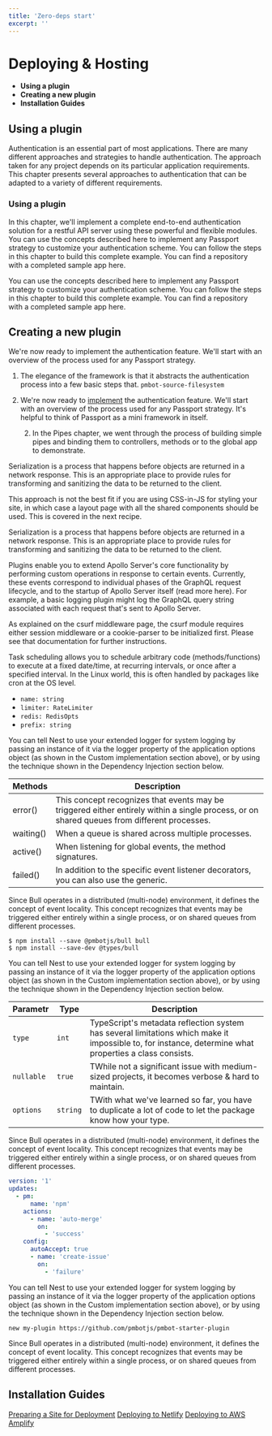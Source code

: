 ```yaml
---
title: 'Zero-deps start'
excerpt: ''
---
```


# Deploying & Hosting

- <strong>Using a plugin</strong>
- <strong>Creating a new plugin</strong>
- <strong>Installation Guides</strong>

## Using a plugin

Authentication is an essential part of most applications. There are many different approaches and strategies to handle authentication. The approach taken for any project depends on its particular application requirements. This chapter presents several approaches to authentication that can be adapted to a variety of different requirements.

### Using a plugin

In this chapter, we'll implement a complete end-to-end authentication solution for a restful API server using these powerful and flexible modules. You can use the concepts described here to implement any Passport strategy to customize your authentication scheme. You can follow the steps in this chapter to build this complete example. You can find a repository with a completed sample app here.

You can use the concepts described here to implement any Passport strategy to customize your authentication scheme. You can follow the steps in this chapter to build this complete example. You can find a repository with a completed sample app here.

## Creating a new plugin

We're now ready to implement the authentication feature. We'll start with an overview of the process used for any Passport strategy.

1. The elegance of the framework is that it abstracts the authentication process into a few basic steps that. `pmbot-source-filesystem`
1. We're now ready to [implement](https://site) the authentication feature. We'll start with an overview of the process used for any Passport strategy. It's helpful to think of Passport as a mini framework in itself.

   2. In the Pipes chapter, we went through the process of building simple pipes and binding them to controllers, methods or to the global app to demonstrate.

Serialization is a process that happens before objects are returned in a network response. This is an appropriate place to provide rules for transforming and sanitizing the data to be returned to the client.

<div class="blockquote">
This approach is not the best fit if you are using CSS-in-JS for styling your site, in which case a layout page with all the shared components should be used. This is covered in the next recipe.
</div>

Serialization is a process that happens before objects are returned in a network response. This is an appropriate place to provide rules for transforming and sanitizing the data to be returned to the client.

Plugins enable you to extend Apollo Server's core functionality by performing custom operations in response to certain events. Currently, these events correspond to individual phases of the GraphQL request lifecycle, and to the startup of Apollo Server itself (read more here). For example, a basic logging plugin might log the GraphQL query string associated with each request that's sent to Apollo Server.

<div class="blockquote" data-props='{ "mod": "warning" }'>
As explained on the csurf middleware page, the csurf module requires either session middleware or a cookie-parser to be initialized first. Please see that documentation for further instructions.
</div>

Task scheduling allows you to schedule arbitrary code (methods/functions) to execute at a fixed date/time, at recurring intervals, or once after a specified interval. In the Linux world, this is often handled by packages like cron at the OS level.

- `name: string`
- `limiter: RateLimiter`
- `redis: RedisOpts`
- `prefix: string`

You can tell Nest to use your extended logger for system logging by passing an instance of it via the logger property of the application options object (as shown in the Custom implementation section above), or by using the technique shown in the Dependency Injection section below.

| Methods   | Description                                                                                                                                 |
| --------- | ------------------------------------------------------------------------------------------------------------------------------------------- |
| error()   | This concept recognizes that events may be triggered either entirely within a single process, or on shared queues from different processes. |
| waiting() | When a queue is shared across multiple processes.                                                                                           |
| active()  | When listening for global events, the method signatures.                                                                                    |
| failed()  | In addition to the specific event listener decorators, you can also use the generic.                                                        |

Since Bull operates in a distributed (multi-node) environment, it defines the concept of event locality. This concept recognizes that events may be triggered either entirely within a single process, or on shared queues from different processes.

<div class="code-group">

```shell
$ npm install --save @pmbotjs/bull bull
$ npm install --save-dev @types/bull
```

</div>

You can tell Nest to use your extended logger for system logging by passing an instance of it via the logger property of the application options object (as shown in the Custom implementation section above), or by using the technique shown in the Dependency Injection section below.

| Parametr   | Type     | Description                                                                                                                                            |
| ---------- | -------- | ------------------------------------------------------------------------------------------------------------------------------------------------------ |
| `type`     | `int`    | TypeScript's metadata reflection system has several limitations which make it impossible to, for instance, determine what properties a class consists. |
| `nullable` | `true`   | TWhile not a significant issue with medium-sized projects, it becomes verbose & hard to maintain.                                                      |
| `options`  | `string` | TWith what we've learned so far, you have to duplicate a lot of code to let the package know how your type.                                            |

Since Bull operates in a distributed (multi-node) environment, it defines the concept of event locality. This concept recognizes that events may be triggered either entirely within a single process, or on shared queues from different processes.

<div class="code-group" data-props='{ "lineNumbers": ["true"] }'>

```yaml
version: '1'
updates:
  - pm:
      name: 'npm'
    actions:
      - name: 'auto-merge'
        on:
          - 'success'
    config:
      autoAccept: true
      - name: 'create-issue'
        on:
          - 'failure'
```

</div>

You can tell Nest to use your extended logger for system logging by passing an instance of it via the logger property of the application options object (as shown in the Custom implementation section above), or by using the technique shown in the Dependency Injection section below.

<div class="code-group" data-props='{ "labels": ["pmbot-config.js"]  }'>

```shell
new my-plugin https://github.com/pmbotjs/pmbot-starter-plugin
```

</div>

Since Bull operates in a distributed (multi-node) environment, it defines the concept of event locality. This concept recognizes that events may be triggered either entirely within a single process, or on shared queues from different processes.

## Installation Guides

<div class="links-block">

[Preparing a Site for Deployment](https://site)
[Deploying to Netlify](https://site)
[Deploying to AWS Amplify](https://site)

</div>
